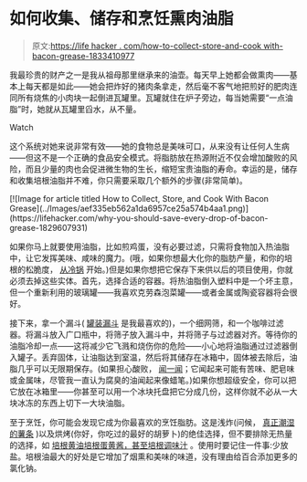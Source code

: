 # 如何收集、储存和烹饪熏肉油脂

> 原文:[https://life hacker . com/how-to-collect-store-and-cook with-bacon-grease-1833410977](https://lifehacker.com/how-to-collect-store-and-cook-with-bacon-grease-1833410977)

我最珍贵的财产之一是我从祖母那里继承来的油壶。每天早上她都会做熏肉——基本上每天都是如此——她会把炸好的猪肉条拿走，然后毫不客气地把煎好的肥肉连同所有烧焦的小肉块一起倒进瓦罐里。瓦罐就住在炉子旁边，每当她需要“一点油脂”时，她就从瓦罐里舀水，从不量。

Watch

这个系统对她来说非常有效——她的食物总是美味可口，从来没有让任何人生病——但这不是一个正确的食品安全模式。将脂肪放在热源附近不仅会增加酸败的风险，而且少量的肉也会促进微生物的生长，缩短宝贵油脂的寿命。幸运的是，储存和收集培根油脂并不难，你只需要采取几个额外的步骤(非常简单)。

<aside data-commerce-source="inset" class="sc-16a0mhj-2 gAjHzr">[![Image for article titled How to Collect, Store, and Cook With Bacon Grease](../Images/aef335eb562a1da6957ce25a574b4aa1.png)](https://lifehacker.com/why-you-should-save-every-drop-of-bacon-grease-1829607931)</aside>

如果你马上就要使用油脂，比如煎鸡蛋，没有必要过滤，只需将食物加入热油脂中，让它发挥美味、咸味的魔力。(哦，如果你想最大化你的脂肪产量，和你的培根的松脆度， [从冷锅](https://skillet.lifehacker.com/the-secret-to-great-bacon-is-a-cold-pan-1829171657) 开始。)但是如果你想把它保存下来供以后的项目使用，你就必须去掉这些实体。首先，选择合适的容器。将热油脂倒入塑料中是一个坏主意，但一个重新利用的玻璃罐——我喜欢克劳森泡菜罐——或者金属或陶瓷容器将会很好。

接下来，拿一个漏斗( [罐装漏斗](https://skillet.lifehacker.com/why-you-need-a-canning-funnel-even-if-you-dont-can-1820438589) 是我最喜欢的)，一个细网筛，和一个咖啡过滤器。将漏斗放入广口瓶中，将筛子放入漏斗中，并将筛子与过滤器对齐。等待你的油脂冷却一点——这将减少它飞溅和烧伤你的危险——小心地将油脂通过过滤器倒入罐子。丢弃固体，让油脂达到室温，然后将其储存在冰箱中，固体被去除后，油脂几乎可以无限期保存。(如果担心酸败， [闻一闻](https://skillet.lifehacker.com/what-to-smell-for-to-check-if-your-oil-is-rancid-1762405833)；它闻起来可能有苦味、肥皂味或金属味，尽管我一直认为腐臭的油闻起来像蜡笔。)如果你想超级安全，你可以把它放在冰箱里——你甚至可以用一个冰块托盘把它分成几份，这样你就不必从一大块冰冻的东西上切下一大块油脂。

至于烹饪，你可能会发现它成为你最喜欢的烹饪脂肪。这是浅炸(问候， [真正潮湿的薯条](https://skillet.lifehacker.com/how-to-make-restaurant-worthy-fries-1832361045) )以及烘烤(你好，你吃过的最好的胡萝卜)的绝佳选择，但不要排除无热量的选择，如 [培根黄油](https://skillet.lifehacker.com/make-bacon-butter-and-put-it-on-everything-1825658580)[培根蛋黄酱，甚至培根调味汁](https://lifehacker.com/why-you-should-save-every-drop-of-bacon-grease-1829607931) 。使用时要记住一件事:少放盐。培根油最大的好处是它增加了烟熏和美味的味道，没有理由给百合添加更多的氯化钠。
